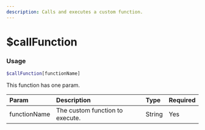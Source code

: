 ```yaml
---
description: Calls and executes a custom function.
---
```


# $callFunction
### Usage
```php
$callFunction[functionName]
```
This function has one param.

| Param | Description | Type | Required |
| :--- | :--- | :--- | :--- |
| functionName | The custom function to execute. | String | Yes |
